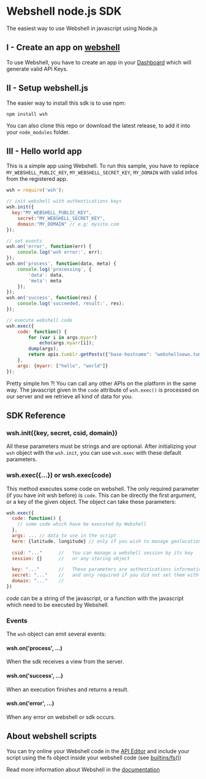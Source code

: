 Webshell node.js SDK
====================

The easiest way to use Webshell in javascript using Node.js


I - Create an app on [webshell](http://webshell.io)
------------------------------

To use Webshell, you have to create an app in your [Dashboard](http://webshell.io/dashboard) which will generate valid API Keys.

II - Setup webshell.js
----------------------

The easier way to install this sdk is to use npm:

`````
npm install wsh
`````

You can also clone this repo or download the latest release, to add it into your `node_modules` folder.

III - Hello world app
---------------------

This is a simple app using Webshell. To run this sample, you have to replace `MY_WEBSHELL_PUBLIC_KEY`, `MY_WEBSHELL_SECRET_KEY`, `MY_DOMAIN` with valid infos from the registered app.

`````js
wsh = require('wsh');

// init webshell with authentications keys
wsh.init({
  key:"MY_WEBSHELL_PUBLIC_KEY",
	secret:"MY_WEBSHELL_SECRET_KEY",
	domain:"MY_DOMAIN" // e.g: mysite.com
});

// set events
wsh.on('error', function(err) {
	console.log('wsh error:', err);
});
wsh.on('process', function(data, meta) {
	console.log('processing', {
		'data': data,
		'meta': meta
	});
});
wsh.on('success', function(res) {
	console.log('succeeded, result:', res);
});

// execute webshell code
wsh.exec({
	code: function() {
		for (var i in args.myarr)
			echo(args.myarr[i]);
		dump(args);
		return apis.tumblr.getPosts({"base-hostname": "webshellnews.tumblr.com"}, {view:null});
	},
	args: {myarr: ["hello", "world"]}
});
`````

Pretty simple hm ?! You can call any other APIs on the platform in the same way. The javascript given in the `code` attribute of `wsh.exec()` is processed on our server and we retrieve all kind of data for you.

SDK Reference
-------------

### wsh.init({key, secret, csid, domain})
All these parameters must be strings and are optional.
After initializing your `wsh` object with the `wsh.init`, you can use `wsh.exec` with these default parameters.

### wsh.exec({...}) or wsh.exec(code)
This method executes some code on webshell. The only required parameter (if you have init wsh before) is `code`. This can be directly the first argument, or a key of the given object.
The object can take these parameters:

`````js
wsh.exec({
  code: function() {
    // some code which have be executed by Webshell
  },
  args: ... // data to use in the script
  here: {latitude, longitude} // only if you wish to manage geolocation of your users
  
  csid: "..."      //   You can manage a webshell session by its key
  session: {}      //   or any storing object

  key: "..."       //   These parameters are authentications informations
  secret: "..."    //   and only required if you did not set them with wsh.exec
  domain: "..."    //
})
`````

*code* can be a string of the javascript, or a function with the javascript which need to be executed by Webshell.

### Events

The `wsh` object can emit several events:

#### wsh.on('process', ...)

When the sdk receives a view from the server.

#### wsh.on('success', ...)

When an execution finishes and returns a result.

#### wsh.on('error', ...)

When any error on webshell or sdk occurs.


About webshell scripts
----------------------

You can try online your Webshell code in the [API Editor](http://webshell.io/editor) and include your script using the fs object inside your webshell code (see [builtins/fs()](http://webshell.io/docs/reference/v/builtins))


Read more information about Webshell in the [documentation](http://webshell.io/docs)
